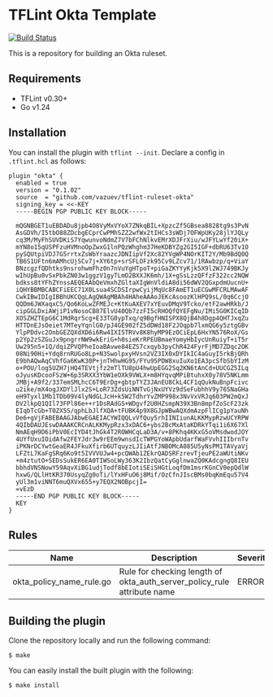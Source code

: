 # TFLint Okta Template
[![Build Status](https://github.com/vazuev/tflint-ruleset-okta/workflows/build/badge.svg?branch=main)](https://github.com/vazuev/tflint-ruleset-okta/actions)

This is a repository for building an Okta ruleset.

## Requirements

- TFLint v0.30+
- Go v1.24

## Installation

You can install the plugin with `tflint --init`. Declare a config in `.tflint.hcl` as follows:

```hcl
plugin "okta" {
  enabled = true
  version = "0.1.02"
  source  = "github.com/vazuev/tflint-ruleset-okta"
  signing_key = <<-KEY
  -----BEGIN PGP PUBLIC KEY BLOCK-----

  mQGNBGET1uEBDADu8jpb4O8VyMxVYoX7ZNkqBIL+XpzcZf5GBsea8828tg9s3PvN
  AsGDVh/I5tbO88ZDcbgECprCwPMhSZZ2wfWx2tIHCs3sWDj7OFWpUKy28jlYJQLy
  cq3M/MyFhSUVDKiS7YqwunvoNdmZ7V7bFChNlkvEMrXDJFrXiu/wJFYLwYf20iX+
  mYN8o15qUSPFzuHVMnoOpZwxG1lnPQzWhghm37HeKDBYZg2GI5IGF+dbRU63Tv1O
  pySQUtpiVDJ7G5rrtxZsWbYraazcJDNIipVf2Xc82YVgWP4NOrKIT2Y/Mb9BdQ0Q
  TB6S1UFtn6mAMhcUjSCv7j+XY6tp+srSFLOFzk95Cv9LZcv71/1RAwbzp/q+ViaY
  BNzcgzfQDhtks9nsrohwmFhz0n7nVuYgHTpoT+piGaZKYYyKjk5X9l2WJ749BKJy
  wIhUpBu0vSxPbkZN03w1ggzV1gyTLmO2BXXJK6mh/1X+gSsLzzQFfzF322cc2NQW
  bdkss8tYFhZYnssAEQEAAbQeVmxhZGltaXIgWnVldiA8di56dWV2QGxpdmUucnU+
  iQHYBBMBCABCFiEEC71X0Lsua4SCDSIrpwCyijMqUc8FAmET1uECGwMFCRLMAwAF
  CwkIBwIDIgIBBhUKCQgLAgQWAgMBAh4HAheAAAoJEKcAsoozKlHPQ9sL/0q6CcjO
  QQDm6JWXaqxCS/Qo6KoLwZFMEJc+KtKuAXEV7xYEuvDMqV9Tcko/etF2awHRkb/J
  cipGGLDxiAWjiP1vNosoCB87ElvU40Qb7zzFI5cRHOQfQYEFgNu/IMi5G0KICqID
  XOSZHZTEpG6C1MdRqr5cg+E33TG0ypTxq/q9BgfHNISPX8QjB4h8Dgp4QHTJxqZu
  HTTDnEJsOeiet7MTeyYqnlG0/pJ4GE902fZ5dDWd18F2JOqpb7lxmQG6y5ztgGBv
  YlpPDdvc2OnbGEZQXdXD6i6Rw4IXI5TRVv8K8hyMP9EzOCiEpL6HxYN576RoX/Gs
  p2Yp2zSZGuJx9pngrrNW9wkEriG+h0sieKrRPEUBmaeYomyHbIycUnRuiyT+iT5r
  Uw295n5+1Q/dqiZPVQPheIoaBAvwe84EZS7cxqyb3pyChR424FyrFjMD7ZDqc2OK
  08Ni90Hi+Ydq8rnRUGo8Lp+N3SwolpxyHVsn2VZ3IX0xDYIkIC4aGuyI5rkBjQRh
  E9bhAQwAqCVhfGa6KwK30P+jnTHhwHG95/FYu95PDW8xuIuXo1EA3pcSfbSbYIzM
  o+POU/log5UZH7jHQ4TEVtjfz2mTlTU8pU4hwUpEGG2Sq2KN6tAnCd+UUCGZ5ILq
  oJyusKDcooFSzW+6p3SRXX3YbW1eOXk9VWLX+m8HYqvqMPiBtuhxX0y78V5NKLmm
  JMBj+A9f2/337emSMLhcC6T9ErDg+gbtpTYZ3JAnEU8CkL4CF1qQukNuBnpFcivc
  u2ike/mX4ogJXDYlJlx2S+LoR73ZdsUiNNTvGjNxUYVz9dSeFubhhV9y76SNaGHa
  eH9Tyxl1Mb1TDb09V4lyNdGLJcH+k5W2TdhrYvZMP998x3NvVxVRJq603PW2mQxJ
  DV2lkpQ1QIl73FPl86e++r1DsRAdGS+WDgvf2U0HZsmpN39X3Bn8mpfZoScF23zk
  EIqbTcGb+T0ZX5S/qphLbJlfXQA+tFUBK4p9X8GJpWBwAQXdmAzpFlICg1pYauNh
  De6+gVjFABEBAAGJAbwEGAEIACYWIQQLvVfQuy5rhIINIiunALKKMypRzwUCYRPW
  4QIbDAUJEswDAAAKCRCnALKKMypRzx3xDAC6+ybs2BcMxAtaKDRkYTqi1i6X67Xl
  NmAEqH9D6iPbV0EcIYD4tJhGk4T2ROWHCqLaD3A/v+8PKhq4KKxG5oVMsdwodJOY
  4UYfUxuIOidAfw2FEYJdr3w9rEEm9wnsdIcTWPGYoWApbUdarfWaFVvhIIIbrnTv
  iPKNrDCYwtGeaER4JFkuXfirb6UTquyzLJIiAtfJNBOMcA085U5yNsPM1TAVyaVj
  LFZtL7KaFgSRq6Ko9t5IVVVUJw4+pcQWAb1ZEkrQADSRFzrevTjeuPE2aWUtiNKv
  +m4ztutO+SEDsSukER6EA0TIWSoLWy363K2IbzQatCyGglnwaZQ0KAdcgngQ8IEU
  bbhdVNSNowY59AqvXiBG1udjTodf8bEIotiSEiSHGtLoqfDm1msrKGnCV0epQdlW
  hxwG/QLlHtKR370UsyqZg0oTi/lYxHFuO6j8Mif/OzCfnJIscBMs0bqKmEqu57V4
  yUl3m1viNNT6muQXVx655+y7EQX2NOBpcjI=
  =vEzD
  -----END PGP PUBLIC KEY BLOCK-----
  KEY
}
```

## Rules

|Name|Description|Severity|Enabled|Link|
| --- | --- | --- | --- | --- |
|okta_policy_name_rule.go|Rule for checking length of okta_auth_server_policy_rule attribute name|ERROR|✔||

## Building the plugin

Clone the repository locally and run the following command:

```
$ make
```

You can easily install the built plugin with the following:

```
$ make install
```
